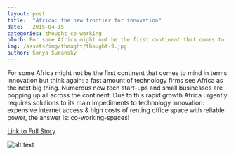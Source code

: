 ```yaml
---
layout: post
title:  "Africa: the new frontier for innovation"
date:   2015-04-15
categories: thought co-working
blurb: For some Africa might not be the first continent that comes to mind in terms innovation but think again: a fast amount of technology firms see Africa as the next big thing.
img: /assets/img/thought/thought-9.jpg
author: Sonya Suransky
---
```


For some Africa might not be the first continent that comes to mind in terms innovation but think again: a fast amount of technology firms see Africa as the next big thing. Numerous new tech start-ups and small businesses are popping up all across the continent.
Due to this rapid growth Africa urgently requires solutions to its main impediments to technology innovation: expensive internet access & high costs of renting office space with reliable power, the answer is: co-working-spaces!

 [Link to Full Story](http://www.economist.com/news/middle-east-and-africa/21646216-tech-hubs-are-expanding-fast-across-africa-homes-africas-tech-entrepreneurs)

![alt text](/assets/img/thought/thought-9.jpg "Image")
